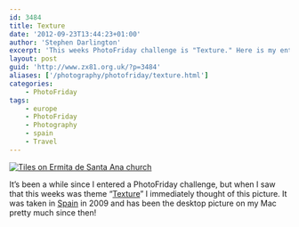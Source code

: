 ```yaml
---
id: 3484
title: Texture
date: '2012-09-23T13:44:23+01:00'
author: 'Stephen Darlington'
excerpt: 'This weeks PhotoFriday challenge is "Texture." Here is my entry.'
layout: post
guid: 'http://www.zx81.org.uk/?p=3484'
aliases: ['/photography/photofriday/texture.html']
categories:
    - PhotoFriday
tags:
    - europe
    - PhotoFriday
    - Photography
    - spain
    - Travel
---
```


[![Tiles on Ermita de Santa Ana church](https://i0.wp.com/farm4.staticflickr.com/3470/3962035612_f3383355b6.jpg?resize=500%2C334)](http://www.flickr.com/photos/stephendarlington/3962035612/ "Tiles on Ermita de Santa Ana church by stephendarlington, on Flickr")

It’s been a while since I entered a PhotoFriday challenge, but when I saw that this weeks was theme “[Texture](http://www.photofriday.com/archives/challenge/001223.php)” I immediately thought of this picture. It was taken in [Spain](http://www.zx81.org.uk/travel/canillas-de-albaida-spain.html) in 2009 and has been the desktop picture on my Mac pretty much since then!